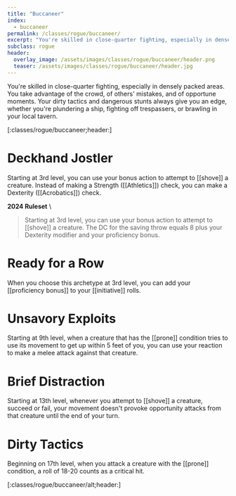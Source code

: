 ```yaml
---
title: "Buccaneer"
index: 
  - buccaneer
permalink: /classes/rogue/buccaneer/
excerpt: "You're skilled in close-quarter fighting, especially in densely packed areas. You take advantage of the crowd, of others' mistakes, and of opportune moments."
subclass: rogue
header:
  overlay_image: /assets/images/classes/rogue/buccaneer/header.png
  teaser: /assets/images/classes/rogue/buccaneer/header.jpg
---
```

You're skilled in close-quarter fighting, especially in densely packed areas. You take advantage of the crowd, of others' mistakes, and of opportune moments. Your dirty tactics and dangerous stunts always give you an edge, whether you're plundering a ship, fighting off trespassers, or brawling in your local tavern.

[:classes/rogue/buccaneer;header:]

# Deckhand Jostler
Starting at 3rd level, you can use your bonus action to attempt to [[shove]] a creature. Instead of making a Strength ([[Athletics]]) check, you can make a Dexterity ([[Acrobatics]]) check.

**2024 Ruleset** \
> Starting at 3rd level, you can use your bonus action to attempt to [[shove]] a creature. The DC for the saving throw equals 8 plus your Dexterity modifier and your proficiency bonus.

# Ready for a Row
When you choose this archetype at 3rd level, you can add your [[proficiency bonus]] to your [[initiative]] rolls.

# Unsavory Exploits
Starting at 9th level, when a creature that has the [[prone]] condition tries to use its movement to get up within 5 feet of you, you can use your reaction to make a melee attack against that creature. 

# Brief Distraction
Starting at 13th level, whenever you attempt to [[shove]] a creature, succeed or fail, your movement doesn't provoke opportunity attacks from that creature until the end of your turn.

# Dirty Tactics
Beginning on 17th level, when you attack a creature with the [[prone]] condition, a roll of 18-20 counts as a critical hit.

[:classes/rogue/buccaneer/alt;header:]
